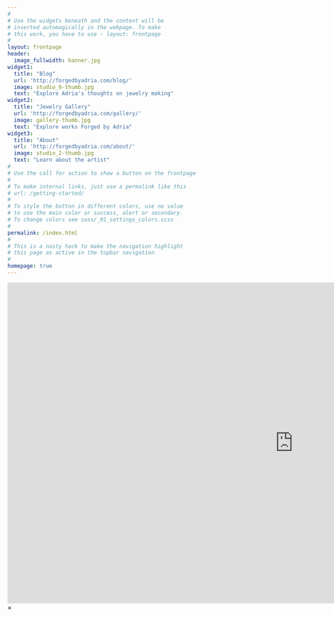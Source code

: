 ```yaml
---
#
# Use the widgets beneath and the content will be
# inserted automagically in the webpage. To make
# this work, you have to use › layout: frontpage
#
layout: frontpage
header:
  image_fullwidth: banner.jpg
widget1:
  title: "Blog"
  url: 'http://forgedbyadria.com/blog/'
  image: studio_0-thumb.jpg
  text: "Explore Adria's thoughts on jewelry making"
widget2:
  title: "Jewelry Gallery"
  url: 'http://forgedbyadria.com/gallery/'
  image: gallery-thumb.jpg
  text: "Explore works Forged by Adria"
widget3:
  title: "About"
  url: 'http://forgedbyadria.com/about/'
  image: studio_2-thumb.jpg
  text: "Learn about the artist"
#
# Use the call for action to show a button on the frontpage
#
# To make internal links, just use a permalink like this
# url: /getting-started/
#
# To style the button in different colors, use no value
# to use the main color or success, alert or secondary.
# To change colors see sass/_01_settings_colors.scss
#
permalink: /index.html
#
# This is a nasty hack to make the navigation highlight
# this page as active in the topbar navigation
#
homepage: true
---
```


<div id="videoModal" class="reveal-modal large" data-reveal="">
  <div class="flex-video widescreen vimeo" style="display: block;">
    <iframe width="1280" height="720" src="https://www.youtube.com/embed/3b5zCFSmVvU" frameborder="0" allowfullscreen></iframe>
  </div>
  <a class="close-reveal-modal">&#215;</a>
</div>